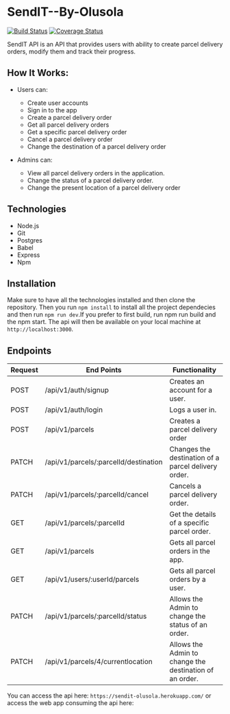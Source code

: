 # SendIT--By-Olusola

[![Build Status](https://travis-ci.org/Olusamimaths/SendIT--By-Olusola.svg?branch=develop)](https://travis-ci.org/olusamimaths/<SendIT--By-Olusola>) [![Coverage Status](https://coveralls.io/repos/github/olusamimaths/SendIT--By-Olusola/badge.svg?branch=develop)](https://coveralls.io/github/olusamimaths/SendIT--By-Olusola?branch=develop)

SendIT API is an API that provides users with ability to create parcel delivery orders, modify them and track their progress.

## How It Works:
* Users can:
  - Create user accounts 
  - Sign in to the app
  - Create a parcel delivery order
  - Get all parcel delivery orders
  - Get a specific parcel delivery order
  - Cancel a parcel delivery order
  - Change the destination of a parcel delivery order

* Admins can:
  - View all parcel delivery orders in the application.
  - Change the status of a parcel delivery order.
  - Change the present location of a parcel delivery order

## Technologies
- Node.js
- Git
- Postgres
- Babel
- Express
- Npm

## Installation
Make sure to have all the technologies installed and then clone the repository. Then you run `npm install` to install all the project dependecies and then run `npm run dev`.If you prefer to first build, run npm run build and the npm start. The api will then be available on your local machine at `http://localhost:3000`.

## Endpoints

| Request       | End Points                    | Functionality |
| ------------- | -------------                 |-------------
| POST          | /api/v1/auth/signup           | Creates an account for a user. |
| POST          | /api/v1/auth/login            | Logs a user in. |
| POST          | /api/v1/parcels               | Creates a parcel delivery order |
| PATCH         | /api/v1/parcels/:parcelId/destination | Changes the destination of a parcel delivery order. |
| PATCH         | /api/v1/parcels/:parcelId/cancel      | Cancels a parcel delivery order. |
| GET           | /api/v1/parcels/:parcelId      | Get the details of a specific parcel order. |
| GET           | /api/v1/parcels                | Gets all parcel orders in the app. |
| GET           | /api/v1/users/:userId/parcels  | Gets all parcel orders by a user. |
| PATCH         | /api/v1/parcels/:parcelId/status| Allows the Admin to change the status of an order. |
| PATCH         | /api/v1/parcels/4/currentlocation| Allows the Admin to change the destination of an order. |

You can access the api here:  `https://sendit-olusola.herokuapp.com/` or access the web app consuming the api here: 







